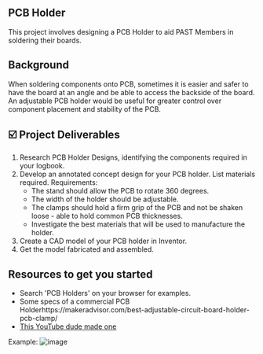 ## PCB Holder
This project involves designing a PCB Holder to aid PAST Members in soldering their boards.

## Background
When soldering components onto PCB, sometimes it is easier and safer to have the board at an angle and be able to access the
backside of the board. An adjustable PCB holder would be useful for greater control over component placement and stability of
the PCB.

## ☑️ Project Deliverables
1. Research PCB Holder Designs, identifying the components required in your logbook.
2. Develop an annotated concept design for your PCB holder. List materials required.
   Requirements:
   - The stand should allow the PCB to rotate 360 degrees.
   - The width of the holder should be adjustable.
   - The clamps should hold a firm grip of the PCB and not be shaken loose - able to hold common PCB thicknesses.
   - Investigate the best materials that will be used to manufacture the holder.
4. Create a CAD model of your PCB holder in Inventor.
5. Get the model fabricated and assembled.

## Resources to get you started
- Search 'PCB Holders' on your browser for examples.
- Some specs of a commercial PCB Holderhttps://makeradvisor.com/best-adjustable-circuit-board-holder-pcb-clamp/
- [This YouTube dude made one](https://www.youtube.com/watch?v=CwRwGbzEHNQ&ab_channel=ForeverTechEnglish)

Example:
![image](https://github.com/user-attachments/assets/416d1b64-7e2e-4cd3-a32b-f54716783290)
